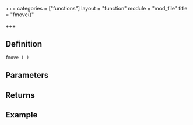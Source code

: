 +++
categories = ["functions"]
layout = "function"
module = "mod_file"
title = "fmove()"

+++

## Definition

    fmove ( )

## Parameters

## Returns

## Example
